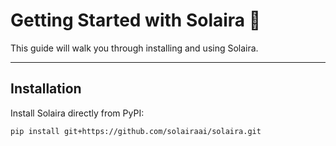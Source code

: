 # Getting Started with Solaira 🚀

This guide will walk you through installing and using Solaira.

---

## Installation
Install Solaira directly from PyPI:
```bash
pip install git+https://github.com/solairaai/solaira.git